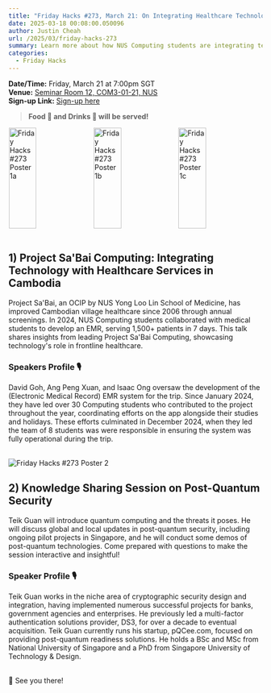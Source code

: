```yaml
---
title: "Friday Hacks #273, March 21: On Integrating Healthcare Technology in Cambodia and Post-quantum Security"
date: 2025-03-18 00:08:00.050096
author: Justin Cheah
url: /2025/03/friday-hacks-273
summary: Learn more about how NUS Computing students are integrating technology with healthcare in Cambodia and the latest in post-quantum security
categories:
  - Friday Hacks
---
```


**Date/Time:** Friday, March 21 at 7:00pm SGT<br />
**Venue:** <a href="https://nusmods.com/venues/COM3-01-21">Seminar Room 12, COM3-01-21, NUS</a><br />
**Sign-up Link:** [Sign-up here](https://hckr.cc/fh-273-signup-non-nus)<br />

> **Food 🍕 and Drinks 🧋 will be served!**

<div style="display: flex; justify-content: center; gap: 2px;">
    <img src="/img/2025/fh/273-1a.png" alt="Friday Hacks #273 Poster 1a" style="width: 33%; height: 200px; object-fit: cover;" />
    <img src="/img/2025/fh/273-1b.jpg" alt="Friday Hacks #273 Poster 1b" style="width: 33%; height: 200px; object-fit: cover;" />
    <img src="/img/2025/fh/273-1c.jpg" alt="Friday Hacks #273 Poster 1c" style="width: 33%; height: 200px; object-fit: cover;" />
</div>
<br />

## 1) Project Sa'Bai Computing: Integrating Technology with Healthcare Services in Cambodia

Project Sa'Bai, an OCIP by NUS Yong Loo Lin School of Medicine, has improved Cambodian village healthcare since 2006 through annual screenings. In 2024, NUS Computing students collaborated with medical students to develop an EMR, serving 1,500+ patients in 7 days. This talk shares insights from leading Project Sa'Bai Computing, showcasing technology's role in frontline healthcare.

### Speakers Profile 🎙️️

David Goh, Ang Peng Xuan, and Isaac Ong oversaw the development of the (Electronic Medical Record) EMR system for the trip. Since January 2024, they have led over 30 Computing students who contributed to the project throughout the year, coordinating efforts on the app alongside their studies and holidays. These efforts culminated in December 2024, when they led the team of 8 students was were responsible in ensuring the system was fully operational during the trip.<br /><br />

<img src="/img/2025/fh/273-2.jpg" alt="Friday Hacks #273 Poster 2" /><br />

## 2) Knowledge Sharing Session on Post-Quantum Security

Teik Guan will introduce quantum computing and the threats it poses. He will discuss global and local updates in post-quantum security, including ongoing pilot projects in Singapore, and he will conduct some demos of post-quantum technologies. Come prepared with questions to make the session interactive and insightful!

### Speaker Profile 🎙️

Teik Guan works in the niche area of cryptographic security design and integration, having implemented numerous successful projects for banks, government agencies and enterprises. He previously led a multi-factor authentication solutions provider, DS3, for over a decade to eventual acquisition. Teik Guan currently runs his startup, pQCee.com, focused on providing post-quantum readiness solutions. He holds a BSc and MSc from National University of Singapore and a PhD from Singapore University of Technology & Design. <br /><br />

👋 See you there!
